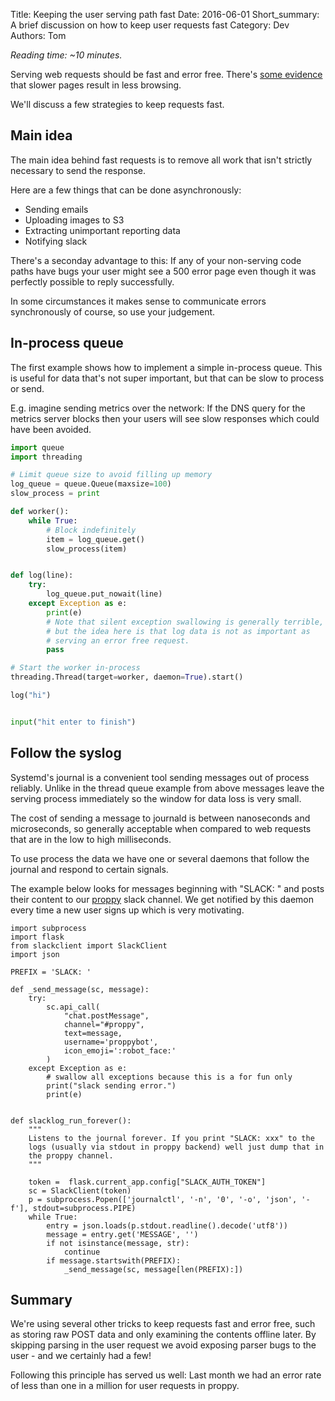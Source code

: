 Title: Keeping the user serving path fast
Date: 2016-06-01
Short_summary: A brief discussion on how to keep user requests fast
Category: Dev
Authors: Tom

*Reading time: ~10 minutes.*

Serving web requests should be fast and error free. There's
[some evidence](http://googleresearch.blogspot.co.uk/2009/06/speed-matters.html)
that slower pages result in less browsing.

We'll discuss a few strategies to keep requests fast.
<!-- PELICAN_END_SUMMARY -->

## Main idea

The main idea behind fast requests is to remove all work that isn't
strictly necessary to send the response.

Here are a few things that can be done asynchronously:

* Sending emails
* Uploading images to S3
* Extracting unimportant reporting data
* Notifying slack

There's a seconday advantage to this: If any of your non-serving code
paths have bugs your user might see a 500 error page even though it was
perfectly possible to reply successfully.

In some circumstances it makes sense to communicate errors
synchronously of course, so use your judgement.


## In-process queue

The first example shows how to implement a simple in-process
queue. This is useful for data that's not super important, but that
can be slow to process or send.

E.g. imagine sending metrics over the network: If the DNS query for
the metrics server blocks then your users will see slow responses
which could have been avoided.

```python
import queue
import threading

# Limit queue size to avoid filling up memory
log_queue = queue.Queue(maxsize=100)
slow_process = print

def worker():
    while True:
        # Block indefinitely
        item = log_queue.get()
        slow_process(item)


def log(line):
    try:
        log_queue.put_nowait(line)
    except Exception as e:
        print(e)
        # Note that silent exception swallowing is generally terrible,
        # but the idea here is that log data is not as important as
        # serving an error free request.
        pass

# Start the worker in-process
threading.Thread(target=worker, daemon=True).start()

log("hi")


input("hit enter to finish")
```


## Follow the syslog

Systemd's journal is a convenient tool sending messages out of process
reliably. Unlike in the thread queue example from above messages leave
the serving process immediately so the window for data loss is very
small.

The cost of sending a message to journald is between nanoseconds and
microseconds, so generally acceptable when compared to web requests
that are in the low to high milliseconds.

To use process the data we have one or several daemons that follow the
journal and respond to certain signals.

The example below looks for messages beginning with "SLACK: " and
posts their content to our [proppy](https://proppy.io/) slack
channel. We get notified by this daemon every time a new user signs up
which is very motivating.


```
import subprocess
import flask
from slackclient import SlackClient
import json

PREFIX = 'SLACK: '

def _send_message(sc, message):
    try:
        sc.api_call(
            "chat.postMessage",
            channel="#proppy",
            text=message,
            username='proppybot',
            icon_emoji=':robot_face:'
        )
    except Exception as e:
        # swallow all exceptions because this is a for fun only
        print("slack sending error.")
        print(e)


def slacklog_run_forever():
    """
    Listens to the journal forever. If you print "SLACK: xxx" to the
    logs (usually via stdout in proppy backend) well just dump that in
    the proppy channel.
    """

    token =  flask.current_app.config["SLACK_AUTH_TOKEN"]
    sc = SlackClient(token)
    p = subprocess.Popen(['journalctl', '-n', '0', '-o', 'json', '-f'], stdout=subprocess.PIPE)
    while True:
        entry = json.loads(p.stdout.readline().decode('utf8'))
        message = entry.get('MESSAGE', '')
        if not isinstance(message, str):
            continue
        if message.startswith(PREFIX):
            _send_message(sc, message[len(PREFIX):])
```

## Summary

We're using several other tricks to keep requests fast and error free,
such as storing raw POST data and only examining the contents offline
later. By skipping parsing in the user request we avoid exposing
parser bugs to the user - and we certainly had a few!

Following this principle has served us well: Last month we had an
error rate of less than one in a million for user requests in proppy.
